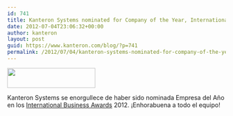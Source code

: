 ```yaml
---
id: 741
title: Kanteron Systems nominated for Company of the Year, International Business Awards
date: 2012-07-04T23:06:32+00:00
author: kanteron
layout: post
guid: https://www.kanteron.com/blog/?p=741
permalink: /2012/07/04/kanteron-systems-nominated-for-company-of-the-year-international-business-awards/
---
```

<img class="aligncenter" title="IBA" src="https://www.stevieawards.com/homepageRedesign/awardsLogo/iba-logo11.png" alt="" width="203" height="46" />

Kanteron Systems se enorgullece de haber sido nominada Empresa del Año en los <a title="https://www.stevieawards.com" href="https://www.stevieawards.com" target="_blank">International Business Awards</a> 2012. ¡Enhorabuena a todo el equipo!